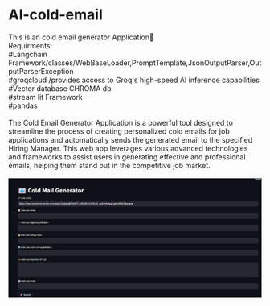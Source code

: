 # AI-cold-email
This is an cold email generator Application📧<br>
Requirments:<br>
#Langchain Framework/classes/WebBaseLoader,PromptTemplate,JsonOutputParser,OutputParserException<br>
#groqcloud /provides access to Groq's high-speed AI inference capabilities<br>
#Vector database CHROMA db<br>
#stream lit Framework<br>
#pandas<br><br>
The Cold Email Generator Application is a powerful tool designed to streamline the process of creating personalized cold emails for job applications and automatically sends the generated email to the specified Hiring Manager. This web app leverages various advanced technologies and frameworks to assist users in generating effective and professional emails, helping them stand out in the competitive job market.<br><br>
![alt text](image.png)

